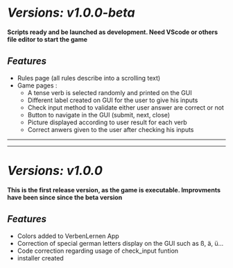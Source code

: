 # _**Versions: v1.0.0-beta**_

**Scripts ready and be launched as development. Need VScode or others file editor to start the game**

## _Features_

* Rules page (all rules describe into a scrolling text)
* Game pages :
  * A tense verb is selected randomly and printed on the GUI
  * Different label created on GUI for the user to give his inputs
  * Check input method to validate either user answer are correct or not
  * Button to navigate in the GUI (submit, next, close)
  * Picture displayed according to user result for each verb
  * Correct anwers given to the user after checking his inputs

___
___

# _**Versions: v1.0.0**_

**This is the first release version, as the game is executable. Improvments have been since since the beta version**

## _Features_

* Colors added to VerbenLernen App
* Correction of special german letters display on the GUI such as ß, ä, ü...
* Code correction regarding usage of check_input funtion
* installer created
